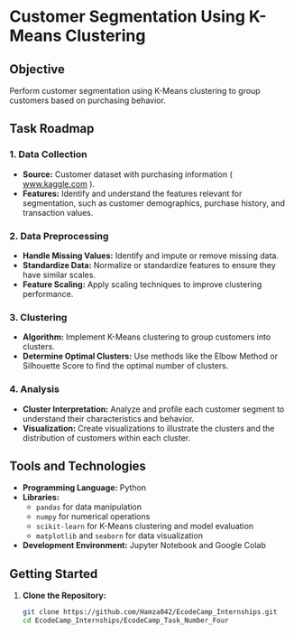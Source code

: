 
# Customer Segmentation Using K-Means Clustering

## Objective
Perform customer segmentation using K-Means clustering to group customers based on purchasing behavior.

## Task Roadmap

### 1. Data Collection
- **Source:** Customer dataset with purchasing information ( www.kaggle.com ).
- **Features:** Identify and understand the features relevant for segmentation, such as customer demographics, purchase history, and transaction values.

### 2. Data Preprocessing
- **Handle Missing Values:** Identify and impute or remove missing data.
- **Standardize Data:** Normalize or standardize features to ensure they have similar scales.
- **Feature Scaling:** Apply scaling techniques to improve clustering performance.

### 3. Clustering
- **Algorithm:** Implement K-Means clustering to group customers into clusters.
- **Determine Optimal Clusters:** Use methods like the Elbow Method or Silhouette Score to find the optimal number of clusters.

### 4. Analysis
- **Cluster Interpretation:** Analyze and profile each customer segment to understand their characteristics and behavior.
- **Visualization:** Create visualizations to illustrate the clusters and the distribution of customers within each cluster.

## Tools and Technologies
- **Programming Language:** Python
- **Libraries:**
  - `pandas` for data manipulation
  - `numpy` for numerical operations
  - `scikit-learn` for K-Means clustering and model evaluation
  - `matplotlib` and `seaborn` for data visualization
- **Development Environment:** Jupyter Notebook and Google Colab

## Getting Started

1. **Clone the Repository:**
   ```bash
   git clone https://github.com/Hamza042/EcodeCamp_Internships.git
   cd EcodeCamp_Internships/EcodeCamp_Task_Number_Four
